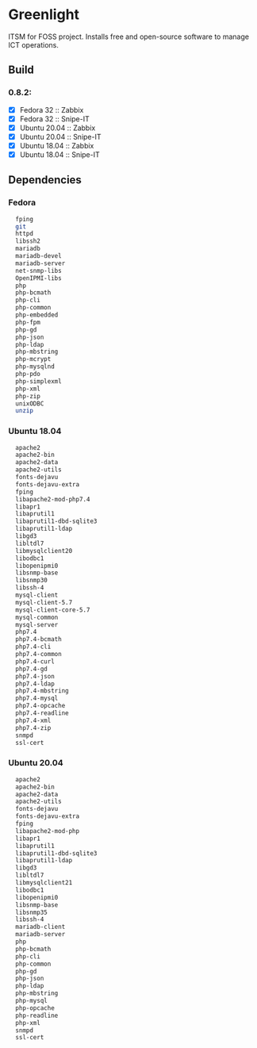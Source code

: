 # Greenlight

ITSM for FOSS project. Installs free and open-source software to manage ICT operations.

## Build
### 0.8.2:

- [x] Fedora 32 :: Zabbix
- [x] Fedora 32 :: Snipe-IT
- [x] Ubuntu 20.04 :: Zabbix
- [x] Ubuntu 20.04 :: Snipe-IT
- [x] Ubuntu 18.04 :: Zabbix
- [x] Ubuntu 18.04 :: Snipe-IT

## Dependencies

### Fedora
```sh
  fping
  git
  httpd
  libssh2
  mariadb
  mariadb-devel
  mariadb-server
  net-snmp-libs
  OpenIPMI-libs
  php
  php-bcmath
  php-cli
  php-common
  php-embedded
  php-fpm
  php-gd
  php-json
  php-ldap
  php-mbstring
  php-mcrypt
  php-mysqlnd
  php-pdo
  php-simplexml
  php-xml
  php-zip
  unixODBC
  unzip
```

### Ubuntu 18.04
```sh
  apache2
  apache2-bin
  apache2-data
  apache2-utils
  fonts-dejavu
  fonts-dejavu-extra
  fping
  libapache2-mod-php7.4
  libapr1
  libaprutil1
  libaprutil1-dbd-sqlite3
  libaprutil1-ldap
  libgd3
  libltdl7
  libmysqlclient20
  libodbc1
  libopenipmi0
  libsnmp-base
  libsnmp30
  libssh-4
  mysql-client
  mysql-client-5.7
  mysql-client-core-5.7
  mysql-common
  mysql-server
  php7.4
  php7.4-bcmath
  php7.4-cli
  php7.4-common
  php7.4-curl
  php7.4-gd
  php7.4-json
  php7.4-ldap
  php7.4-mbstring
  php7.4-mysql
  php7.4-opcache
  php7.4-readline
  php7.4-xml
  php7.4-zip
  snmpd
  ssl-cert
```

### Ubuntu 20.04
```sh
  apache2
  apache2-bin
  apache2-data
  apache2-utils
  fonts-dejavu
  fonts-dejavu-extra
  fping
  libapache2-mod-php
  libapr1
  libaprutil1
  libaprutil1-dbd-sqlite3
  libaprutil1-ldap
  libgd3
  libltdl7
  libmysqlclient21
  libodbc1
  libopenipmi0
  libsnmp-base
  libsnmp35
  libssh-4
  mariadb-client
  mariadb-server
  php
  php-bcmath
  php-cli
  php-common
  php-gd
  php-json
  php-ldap
  php-mbstring
  php-mysql
  php-opcache
  php-readline
  php-xml
  snmpd
  ssl-cert
```